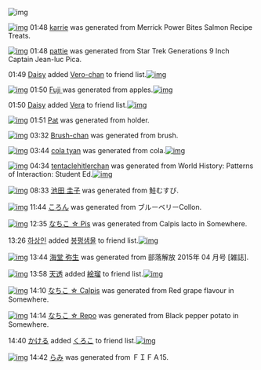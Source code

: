 ![img](http://gdrive-cdn.herokuapp.com/537b65a5bc09f0000721dda7/512px-barcode.png)

[![img](http://www.deviantsart.com/3r2nknk.png)](http://www.barcodekanojo.com/kanojo/3193573/karrie) 01:48 [karrie](http://www.barcodekanojo.com/kanojo/3193573/karrie) was generated from Merrick Power Bites Salmon Recipe Treats.

[![img](http://www.deviantsart.com/2i35378.png)](http://www.barcodekanojo.com/kanojo/3193574/pattie) 01:48 [pattie](http://www.barcodekanojo.com/kanojo/3193574/pattie) was generated from Star Trek Generations 9 Inch Captain Jean-luc Pica.

01:49 [Daisy](http://www.barcodekanojo.com/user/500623/Daisy) added [Vero-chan](http://www.barcodekanojo.com/kanojo/2912961/Vero-chan) to friend list.[![img](http://www.deviantsart.com/j5hdgu.png)](http://www.barcodekanojo.com/kanojo/2912961/Vero-chan) 

[![img](http://www.deviantsart.com/1a4ok84.png)](http://www.barcodekanojo.com/kanojo/3193575/Fuji%20) 01:50 [Fuji ](http://www.barcodekanojo.com/kanojo/3193575/Fuji%20) was generated from apples.[![img](http://www.deviantsart.com/35t57pp.jpeg)](http://www.barcodekanojo.com/product_images/barcode/6019403/1426783758/50x50xapples.jpg,qw=88,ah=88.pagespeed.ic.SsmipgIkgh.jpg) 

01:50 [Daisy](http://www.barcodekanojo.com/user/500623/Daisy) added [Vera](http://www.barcodekanojo.com/kanojo/2379183/Vera) to friend list.[![img](http://www.deviantsart.com/324d5h9.png)](http://www.barcodekanojo.com/kanojo/2379183/Vera) 

[![img](http://www.deviantsart.com/1bhvha5.png)](http://www.barcodekanojo.com/kanojo/3193576/Pat) 01:51 [Pat](http://www.barcodekanojo.com/kanojo/3193576/Pat) was generated from holder.

[![img](http://www.deviantsart.com/31fvt8t.png)](http://www.barcodekanojo.com/kanojo/3193577/Brush-chan) 03:32 [Brush-chan](http://www.barcodekanojo.com/kanojo/3193577/Brush-chan) was generated from brush.

[![img](http://www.deviantsart.com/2qk1uju.png)](http://www.barcodekanojo.com/kanojo/3193578/cola%20tyan) 03:44 [cola tyan](http://www.barcodekanojo.com/kanojo/3193578/cola%20tyan) was generated from cola.[![img](http://www.deviantsart.com/3c7e0gt.jpeg)](http://www.barcodekanojo.com/product_images/barcode/6019407/1426790596/50x50xcola.jpg,qw=88,ah=88.pagespeed.ic.tkNlZk1NeS.jpg) 

[![img](http://www.deviantsart.com/tcf3th.png)](http://www.barcodekanojo.com/kanojo/3193579/tentaclehitlerchan) 04:34 [tentaclehitlerchan](http://www.barcodekanojo.com/kanojo/3193579/tentaclehitlerchan) was generated from World History: Patterns of Interaction: Student Ed.[![img](http://www.deviantsart.com/nf3qbp.jpeg)](http://www.barcodekanojo.com/product_images/barcode/6019408/1426793622/World%20History%3A%20Patterns%20of%20Interaction%3A%20Student%20Ed.jpg) 

[![img](http://www.deviantsart.com/2qrf932.png)](http://www.barcodekanojo.com/kanojo/3193580/%E6%B1%A0%E7%94%B0%20%E5%9C%AD%E5%AD%90) 08:33 [池田 圭子](http://www.barcodekanojo.com/kanojo/3193580/%E6%B1%A0%E7%94%B0%20%E5%9C%AD%E5%AD%90) was generated from 鮭むすび.

[![img](http://www.deviantsart.com/28cutam.png)](http://www.barcodekanojo.com/kanojo/3193581/%E3%81%93%E3%82%8D%E3%82%93) 11:44 [ころん](http://www.barcodekanojo.com/kanojo/3193581/%E3%81%93%E3%82%8D%E3%82%93) was generated from ブルーベリーCollon.

[![img](http://www.deviantsart.com/1pdunjv.png)](http://www.barcodekanojo.com/kanojo/3193582/%E3%81%AA%E3%81%A1%E3%81%93%20%E2%98%86%20Pis) 12:35 [なちこ ☆ Pis](http://www.barcodekanojo.com/kanojo/3193582/%E3%81%AA%E3%81%A1%E3%81%93%20%E2%98%86%20Pis) was generated from Calpis lacto in Somewhere.

13:26 [하상인](http://www.barcodekanojo.com/user/500482/%ED%95%98%EC%83%81%EC%9D%B8) added [봉평샘물](http://www.barcodekanojo.com/kanojo/2524833/%EB%B4%89%ED%8F%89%EC%83%98%EB%AC%BC) to friend list.[![img](http://www.deviantsart.com/2m6ehf.png)](http://www.barcodekanojo.com/kanojo/2524833/%EB%B4%89%ED%8F%89%EC%83%98%EB%AC%BC) 

[![img](http://www.deviantsart.com/2jcqohq.png)](http://www.barcodekanojo.com/kanojo/3193583/%E6%B5%B7%E5%A0%82%20%E5%BC%A5%E7%94%9F) 13:44 [海堂 弥生](http://www.barcodekanojo.com/kanojo/3193583/%E6%B5%B7%E5%A0%82%20%E5%BC%A5%E7%94%9F) was generated from 部落解放 2015年 04 月号 [雑誌].

[![img](http://www.deviantsart.com/34tfap9.jpeg)](http://www.barcodekanojo.com/user/495384/%E5%A4%A9%E9%80%8F) 13:58 [天透](http://www.barcodekanojo.com/user/495384/%E5%A4%A9%E9%80%8F) added [絵瑠](http://www.barcodekanojo.com/kanojo/2181581/%E7%B5%B5%E7%91%A0) to friend list.[![img](http://www.deviantsart.com/cqdbeq.png)](http://www.barcodekanojo.com/kanojo/2181581/%E7%B5%B5%E7%91%A0) 

[![img](http://www.deviantsart.com/2kqmc73.png)](http://www.barcodekanojo.com/kanojo/3193584/%E3%81%AA%E3%81%A1%E3%81%93%20%E2%98%86%20Calpis) 14:10 [なちこ ☆ Calpis](http://www.barcodekanojo.com/kanojo/3193584/%E3%81%AA%E3%81%A1%E3%81%93%20%E2%98%86%20Calpis) was generated from Red grape flavour in Somewhere.

[![img](http://www.deviantsart.com/2cbo9ju.png)](http://www.barcodekanojo.com/kanojo/3193585/%E3%81%AA%E3%81%A1%E3%81%93%20%E2%98%86%20Repo) 14:14 [なちこ ☆ Repo](http://www.barcodekanojo.com/kanojo/3193585/%E3%81%AA%E3%81%A1%E3%81%93%20%E2%98%86%20Repo) was generated from Black pepper potato in Somewhere.

14:40 [かける](http://www.barcodekanojo.com/user/441460/%E3%81%8B%E3%81%91%E3%82%8B) added [くろこ](http://www.barcodekanojo.com/kanojo/2971882/%E3%81%8F%E3%82%8D%E3%81%93) to friend list.[![img](http://www.deviantsart.com/43veoh.png)](http://www.barcodekanojo.com/kanojo/2971882/%E3%81%8F%E3%82%8D%E3%81%93) 

[![img](http://www.deviantsart.com/rvme2s.png)](http://www.barcodekanojo.com/kanojo/3193586/%E3%82%89%E3%81%BF) 14:42 [らみ](http://www.barcodekanojo.com/kanojo/3193586/%E3%82%89%E3%81%BF) was generated from ＦＩＦＡ15.

